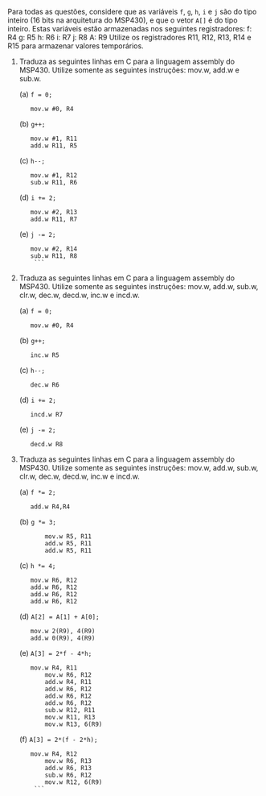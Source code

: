 ﻿Para todas as questões, considere que as variáveis `f`, `g`, `h`, `i` e `j` são do tipo inteiro (16 bits na arquitetura do MSP430), e que o vetor `A[]` é do tipo inteiro. Estas variáveis estão armazenadas nos seguintes registradores:
	f: R4
	g: R5
	h: R6
	i: R7
	j: R8
	A: R9
Utilize os registradores R11, R12, R13, R14 e R15 para armazenar valores temporários.

1. Traduza as seguintes linhas em C para a linguagem assembly do MSP430. Utilize somente as seguintes instruções: mov.w, add.w e sub.w.

	(a) `f = 0;`
	
	```Assembly
	   mov.w #0, R4
	```
	(b) `g++;`
	
	```Assembly
	   mov.w #1, R11
	   add.w R11, R5
	```
	  
	(c) `h--;`
	
	```Assembly
	   mov.w #1, R12
	   sub.w R11, R6
	```
	  
	(d) `i += 2;`	
	
	```Assembly
	   mov.w #2, R13
	   add.w R11, R7
	```	
	  
	(e) `j -= 2;`	
	
	```Assembly
	   mov.w #2, R14
	   sub.w R11, R8
        ```
	
2. Traduza as seguintes linhas em C para a linguagem assembly do MSP430. Utilize somente as seguintes instruções: mov.w, add.w, sub.w, clr.w, dec.w, decd.w, inc.w e incd.w.

	(a) `f = 0;`
	
	```Assembly
	   mov.w #0, R4
	```	
	   
	(b) `g++;`
	
	```Assembly 
	   inc.w R5
	```	
	   
	(c) `h--;`
	
	```Assembly 
	   dec.w R6
	```	
	   
	(d) `i += 2;`
	
	```Assembly 
	   incd.w R7
	```
	   
	(e) `j -= 2;`
	
	```Assembly
	   decd.w R8
	```
	   
	
3. Traduza as seguintes linhas em C para a linguagem assembly do MSP430. Utilize somente as seguintes instruções: mov.w, add.w, sub.w, clr.w, dec.w, decd.w, inc.w e incd.w.

	(a) `f *= 2;`
	
	```Assembly  
	   add.w R4,R4
	```
	
	(b) `g *= 3;`
	
	```Assembly
           mov.w R5, R11
           add.w R5, R11
           add.w R5, R11
	```
	  
	(c) `h *= 4;`
	
	```Assembly
	   mov.w R6, R12
	   add.w R6, R12
	   add.w R6, R12
	   add.w R6, R12
	```
	  
	(d) `A[2] = A[1] + A[0];`
	 
	```Assembly
	   mov.w 2(R9), 4(R9)
	   add.w 0(R9), 4(R9)
	```
	 
	(e) `A[3] = 2*f - 4*h;`
	
	```Assembly
	   mov.w R4, R11
           mov.w R6, R12
           add.w R4, R11
           add.w R6, R12
           add.w R6, R12
           add.w R6, R12
           sub.w R12, R11
           mov.w R11, R13
           mov.w R13, 6(R9)
	```  
	
	(f) `A[3] = 2*(f - 2*h);`
	
	```Assembly
	   mov.w R4, R12
           mov.w R6, R13
           add.w R6, R13
           sub.w R6, R12
           mov.w R12, 6(R9)
        ```
